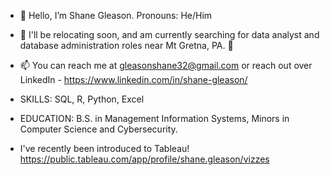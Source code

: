 - 👋 Hello, I’m Shane Gleason. Pronouns: He/Him

- 👀 I'll be relocating soon, and am currently searching for data analyst and
  database administration roles near Mt Gretna, PA. 👀
  
- 📫 You can reach me at gleasonshane32@gmail.com or
  reach out over LinkedIn - https://www.linkedin.com/in/shane-gleason/
  
- SKILLS: SQL, R, Python, Excel
- EDUCATION: B.S. in Management Information Systems, Minors in Computer Science and Cybersecurity.

- I've recently been introduced to Tableau! https://public.tableau.com/app/profile/shane.gleason/vizzes
